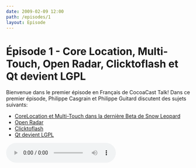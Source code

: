 ```yaml
---
date: 2009-02-09 12:00
path: /episodes/1
layout: Episode
---
```

# Épisode 1 - Core Location, Multi-Touch, Open Radar, Clicktoflash et Qt devient LGPL
<p>Bienvenue dans le premier épisode en Français de CocoaCast Talk! Dans ce premier épisode, Philippe Casgrain et Philippe Guitard discutent des sujets suivants:</p>
<ul><li><a href="http://www.appleinsider.com/articles/09/02/05/apples_snow_leopard_to_include_location_multi_touch_tools.html">CoreLocation et Multi-Touch dans la dernière Beta de Snow Leopard</a></li>
<li><a href="http://rentzsch.com/notes/openRadar">Open Radar</a></li>
<li><a href="http://github.com/rentzsch/clicktoflash/tree/master">Clicktoflash</a></li>
<li><a href="http://www.qtsoftware.com/about/news/lgpl-license-option-added-to-qt">Qt devient LGPL</a></li>
</ul>
<p><audio controls><source src="https://archive.org/download/cacaocast/cacaocast_1.mp3" type="audio/mpeg"><source src="https://archive.org/download/cacaocast/cacaocast_1.mp3" type="audio/mp4">Votre navigateur ne supporte pas l'élément audio / Your browser does not support the audio element.</audio></p>
